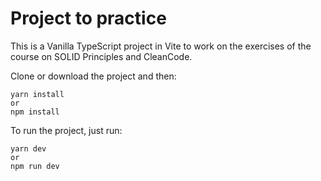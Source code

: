# Project to practice

This is a Vanilla TypeScript project in Vite to work on the exercises of the course on SOLID Principles and CleanCode.

Clone or download the project and then:

```
yarn install
or
npm install
```

To run the project, just run:
```
yarn dev
or
npm run dev
```
